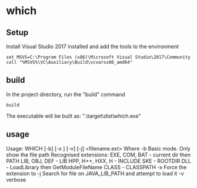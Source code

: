 # which


## Setup

Install Visual Studio 2017 installed and add the tools to the environment 

``` batch
set MSVS=C:\Program Files (x86)\Microsoft Visual Studio\2017\Community
call "%MSVS%\VC\Auxiliary\Build\vcvarsx86_amd64"
``` 

## build

In the project directory, run the "build" command

``` batch
build 
``` 

The executable will be built as:  ".\target\dist\which.exe"

## usage


Usage: WHICH [-b] [-x <ext>] [-v] [-j] <filename.ext>
Where -b    Basic mode.  Only show the file path
              Recognised extensions:
                EXE, COM, BAT      - current dir then PATH
                LIB, OBJ, DEF      - LIB
                HPP, H++, HXX, H   - INCLUDE
                SKE                - ROOTDIR
                DLL                - LoadLibrary then GetModuleFileName
                CLASS              - CLASSPATH
      -x <ext>  Force the extension to <ext>
      -j        Search for file on JAVA_LIB_PATH and attempt to load it
      -v        verbose

